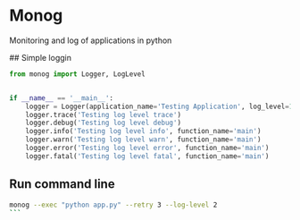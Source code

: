 # Monog
Monitoring and log of applications in python

## Simple loggin
```py
from monog import Logger, LogLevel


if __name__ == '__main__':
    logger = Logger(application_name='Testing Application', log_level=1)
    logger.trace('Testing log level trace')
    logger.debug('Testing log level debug')
    logger.info('Testing log level info', function_name='main')
    logger.warn('Testing log level warn', function_name='main')
    logger.error('Testing log level error', function_name='main')
    logger.fatal('Testing log level fatal', function_name='main')
```

## Run command line
````bash
monog --exec "python app.py" --retry 3 --log-level 2
```

